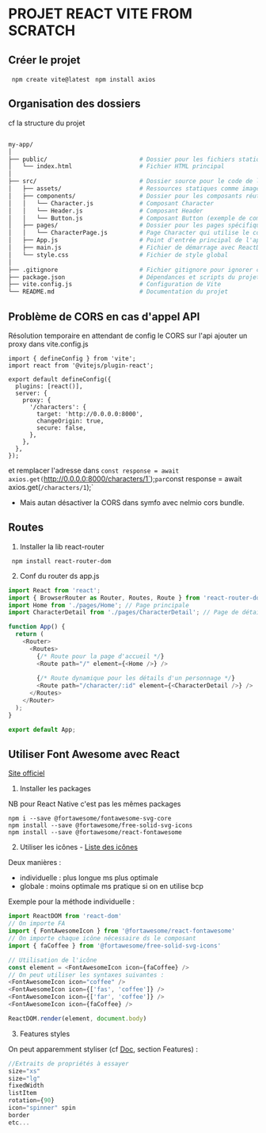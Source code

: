 # PROJET REACT VITE FROM SCRATCH

## Créer le projet

` npm create vite@latest`
` npm install axios`
## Organisation des dossiers

cf la structure du projet

```bash

my-app/
│
├── public/                          # Dossier pour les fichiers statiques
│   └── index.html                   # Fichier HTML principal
│
├── src/                             # Dossier source pour le code de l'application
│   ├── assets/                      # Ressources statiques comme images, polices, etc.
│   ├── components/                  # Dossier pour les composants réutilisables
│   │   └── Character.js             # Composant Character
│   │   └── Header.js                # Composant Header
│   │   └── Button.js                # Composant Button (exemple de composant réutilisable)
│   ├── pages/                       # Dossier pour les pages spécifiques
│   │   └── CharacterPage.js         # Page Character qui utilise le composant Character
│   ├── App.js                       # Point d'entrée principal de l'application
│   ├── main.js                      # Fichier de démarrage avec ReactDOM.render()
│   └── style.css                    # Fichier de style global
│
├── .gitignore                       # Fichier gitignore pour ignorer certains fichiers
├── package.json                     # Dépendances et scripts du projet
├── vite.config.js                   # Configuration de Vite
└── README.md                        # Documentation du projet


```


## Problème de CORS en cas d'appel API

Résolution temporaire en attendant de config le CORS sur l'api
ajouter un proxy dans vite.config.js

```
import { defineConfig } from 'vite';
import react from '@vitejs/plugin-react';

export default defineConfig({
  plugins: [react()],
  server: {
    proxy: {
      '/characters': {
        target: 'http://0.0.0.0:8000',
        changeOrigin: true,
        secure: false,
      },
    },
  },
});

```

et remplacer l'adresse 
dans `const response = await axios.get(`http://0.0.0.0:8000/characters/1`);`
par `const response = await axios.get(`/characters/1`);`
- Mais autan désactiver la CORS dans symfo avec nelmio cors bundle.

## Routes

1. Installer la lib react-router

` npm install react-router-dom`

2. Conf du router ds app.js

```js
import React from 'react';
import { BrowserRouter as Router, Routes, Route } from 'react-router-dom';
import Home from './pages/Home'; // Page principale
import CharacterDetail from './pages/CharacterDetail'; // Page de détail d'un personnage

function App() {
  return (
    <Router>
      <Routes>
        {/* Route pour la page d'accueil */}
        <Route path="/" element={<Home />} />
        
        {/* Route dynamique pour les détails d'un personnage */}
        <Route path="/character/:id" element={<CharacterDetail />} />
      </Routes>
    </Router>
  );
}

export default App;

```



## Utiliser Font Awesome avec React 
[Site officiel](https://docs.fontawesome.com/v5/web/use-with/react)

1. Installer les packages 

NB pour React Native c'est pas les mêmes packages

```shell
npm i --save @fortawesome/fontawesome-svg-core
npm install --save @fortawesome/free-solid-svg-icons
npm install --save @fortawesome/react-fontawesome
```

2. Utiliser les icônes - [Liste des icônes](https://fontawesome.com/v5/search?ic=brands)


Deux manières :
- individuelle : plus longue ms plus optimale
- globale : moins optimale ms pratique si on en utilise bcp

Exemple pour la méthode individuelle :

```js
import ReactDOM from 'react-dom'
// On importe FA
import { FontAwesomeIcon } from '@fortawesome/react-fontawesome'
// On importe chaque icône nécessaire ds le composant
import { faCoffee } from '@fortawesome/free-solid-svg-icons'

// Utilisation de l'icône
const element = <FontAwesomeIcon icon={faCoffee} />
// On peut utiliser les syntaxes suivantes :
<FontAwesomeIcon icon="coffee" />
<FontAwesomeIcon icon={['fas', 'coffee']} />
<FontAwesomeIcon icon={['far', 'coffee']} />
<FontAwesomeIcon icon={faCoffee} />

ReactDOM.render(element, document.body)
```

3. Features styles

On peut apparemment styliser (cf [Doc](https://docs.fontawesome.com/v5/web/use-with/react), section Features) :

```js
//Extraits de propriétés à essayer
size="xs"
size="lg"
fixedWidth
listItem
rotation={90} 
icon="spinner" spin 
border
etc...
```
